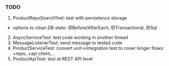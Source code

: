 ### TODO
1) ProductRepoSearchTest: test with persistence storage
  - options to clean DB state: @Before/AfterEach, @Transactional, @Sql
2) AsyncServiceTest: test code working in another thread
3) MessageListenerTest: send message to tested code
4) ProductServiceTest: convert unit->integration test to cover longer flows: +repo, +api client,...
5) ProductApiTest: test at REST API level
